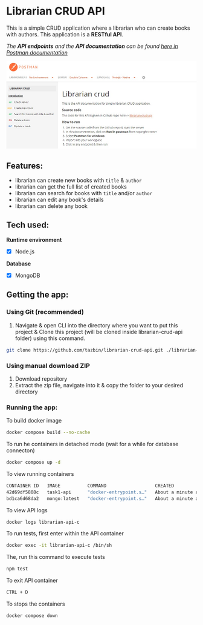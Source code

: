 # Librarian CRUD API

This is a simple CRUD application where a librarian who can create books with authors. This application is a **RESTful API**.

<em> The **API endpoints** and the **API documentation** can be found [here in Postman documentation](https://documenter.getpostman.com/view/14185987/2s83zduQzF) </em> 

![](./postman-doc.jpg)

## Features:
- librarian can create new books with ``title`` & ``author``
- librarian can get the full list of created books
- librarian can search for books with ``title`` and/or ``author``
- librarian can edit any book's details
- librarian can delete any book

## Tech used:

**Runtime environment**
- [x] Node.js

**Database**
- [x] MongoDB

## Getting the app:
### Using Git (recommended)
1. Navigate & open CLI into the directory where you want to put this project & Clone this project (will be cloned inside librarian-crud-api folder) using this command.
   
```bash
git clone https://github.com/tazbin/librarian-crud-api.git ./librarian-crud-api
```
### Using manual download ZIP
1. Download repository
2. Extract the zip file, navigate into it & copy the folder to your desired directory

### Running the app:
To build docker image
```bash
docker compose build --no-cache
```

To run he containers in detached mode (wait for a while for database connecton)
```bash
docker compose up -d
```

To view running containers
```bash
CONTAINER ID   IMAGE          COMMAND                  CREATED              STATUS              PORTS                     NAMES
42d69df5808c   task1-api      "docker-entrypoint.s…"   About a minute ago   Up About a minute   0.0.0.0:3000->3000/tcp    librarian-api-c
bd1ca6d68da2   mongo:latest   "docker-entrypoint.s…"   About a minute ago   Up About a minute   0.0.0.0:2717->27017/tcp   librarian-db-c
```

To view API logs
```bash
docker logs librarian-api-c
```

To run tests, first enter within the API container
```bash
docker exec -it librarian-api-c /bin/sh
```
The, run this command to execute tests
```bash
npm test
```
To exit API container
```bash
CTRL + D
```
To stops the containers
```bash
docker compose down
```
